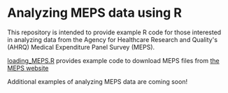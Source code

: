 # Analyzing MEPS data using R

This repository is intended to provide example R code for those interested in analyzing data from the Agency for Healthcare Research and Quality's (AHRQ) Medical Expenditure Panel Survey (MEPS).

[loading_MEPS.R](loading_MEPS.R) provides example code to download MEPS files from <a href = "https://meps.ahrq.gov/mepsweb/data_stats/download_data_files.jsp" target = "_blank">the MEPS website</a>

Additional examples of analyzing MEPS data are coming soon!
